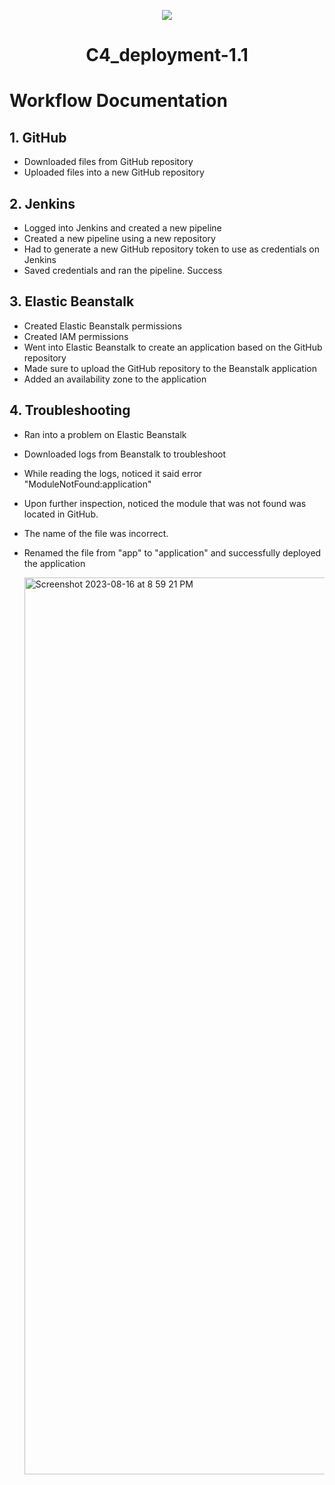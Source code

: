 <p align="center">
<img src="https://github.com/kura-labs-org/kuralabs_deployment_1/blob/main/Kuralogo.png">
</p>
<h1 align="center">C4_deployment-1.1<h1> 

# Workflow Documentation

## 1. GitHub

- Downloaded files from GitHub repository
- Uploaded files into a new GitHub repository

## 2. Jenkins

- Logged into Jenkins and created a new pipeline
- Created a new pipeline using a new repository
- Had to generate a new GitHub repository token to use as credentials on Jenkins
- Saved credentials and ran the pipeline. Success

## 3. Elastic Beanstalk

- Created Elastic Beanstalk permissions
- Created IAM permissions
- Went into Elastic Beanstalk to create an application based on the GitHub repository
- Made sure to upload the GitHub repository to the Beanstalk application
- Added an availability zone to the application

## 4. Troubleshooting

- Ran into a problem on Elastic Beanstalk
- Downloaded logs from Beanstalk to troubleshoot
- While reading the logs, noticed it said error "ModuleNotFound:application"
- Upon further inspection, noticed the module that was not found was located in GitHub.
- The name of the file was incorrect.
- Renamed the file from "app" to "application" and successfully deployed the application




  <img width="1435" alt="Screenshot 2023-08-16 at 8 59 21 PM" src="https://github.com/Jmo-101/c4_first_deployment/assets/138607757/2b90bae0-88d0-44f6-9893-bcf3bf41a0c1">
